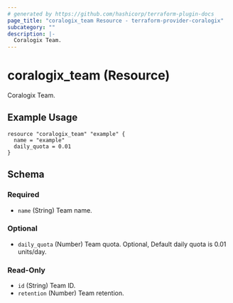 ```yaml
---
# generated by https://github.com/hashicorp/terraform-plugin-docs
page_title: "coralogix_team Resource - terraform-provider-coralogix"
subcategory: ""
description: |-
  Coralogix Team.
---
```


# coralogix_team (Resource)

Coralogix Team.

## Example Usage

```hcl
resource "coralogix_team" "example" {
  name = "example"
  daily_quota = 0.01
}
```


<!-- schema generated by tfplugindocs -->
## Schema

### Required

- `name` (String) Team name.

### Optional

- `daily_quota` (Number) Team quota. Optional, Default daily quota is 0.01 units/day.

### Read-Only

- `id` (String) Team ID.
- `retention` (Number) Team retention.
